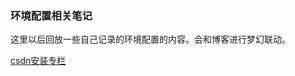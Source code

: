 ### 环境配置相关笔记

这里以后回放一些自己记录的环境配置的内容。会和博客进行梦幻联动。

[csdn安装专栏](https://blog.csdn.net/weixin_42763696/category_9881124.html)

